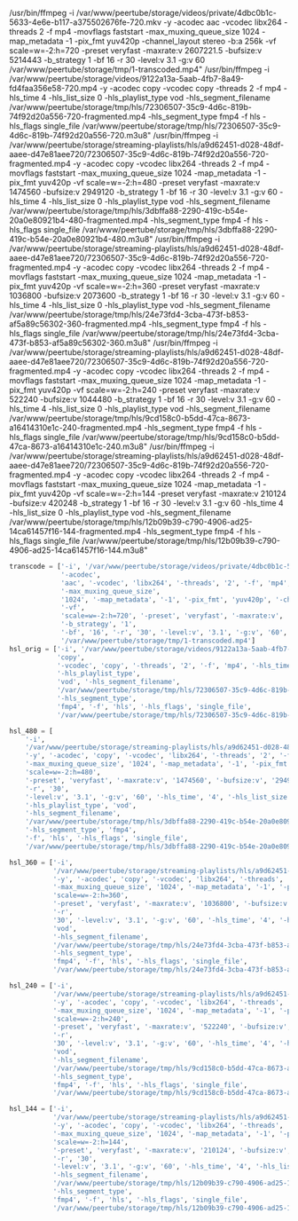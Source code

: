 

/usr/bin/ffmpeg -i /var/www/peertube/storage/videos/private/4dbc0b1c-5633-4e6e-b117-a375502676fe-720.mkv -y -acodec aac -vcodec libx264 -threads 2 -f mp4 -movflags faststart -max_muxing_queue_size 1024 -map_metadata -1 -pix_fmt yuv420p -channel_layout stereo -b:a 256k -vf scale=w=-2:h=720 -preset veryfast -maxrate:v 2607221.5 -bufsize:v 5214443 -b_strategy 1 -bf 16 -r 30 -level:v 3.1 -g:v 60 /var/www/peertube/storage/tmp/1-transcoded.mp4"
/usr/bin/ffmpeg -i /var/www/peertube/storage/videos/9122a13a-5aab-4fb7-8a49-fd4faa356e58-720.mp4 -y -acodec copy -vcodec copy -threads 2 -f mp4 -hls_time 4 -hls_list_size 0 -hls_playlist_type vod -hls_segment_filename /var/www/peertube/storage/tmp/hls/72306507-35c9-4d6c-819b-74f92d20a556-720-fragmented.mp4 -hls_segment_type fmp4 -f hls -hls_flags single_file /var/www/peertube/storage/tmp/hls/72306507-35c9-4d6c-819b-74f92d20a556-720.m3u8"
/usr/bin/ffmpeg -i /var/www/peertube/storage/streaming-playlists/hls/a9d62451-d028-48df-aaee-d47e81aee720/72306507-35c9-4d6c-819b-74f92d20a556-720-fragmented.mp4 -y -acodec copy -vcodec libx264 -threads 2 -f mp4 -movflags faststart -max_muxing_queue_size 1024 -map_metadata -1 -pix_fmt yuv420p -vf scale=w=-2:h=480 -preset veryfast -maxrate:v 1474560 -bufsize:v 2949120 -b_strategy 1 -bf 16 -r 30 -level:v 3.1 -g:v 60 -hls_time 4 -hls_list_size 0 -hls_playlist_type vod -hls_segment_filename /var/www/peertube/storage/tmp/hls/3dbffa88-2290-419c-b54e-20a0e80921b4-480-fragmented.mp4 -hls_segment_type fmp4 -f hls -hls_flags single_file /var/www/peertube/storage/tmp/hls/3dbffa88-2290-419c-b54e-20a0e80921b4-480.m3u8"
/usr/bin/ffmpeg -i /var/www/peertube/storage/streaming-playlists/hls/a9d62451-d028-48df-aaee-d47e81aee720/72306507-35c9-4d6c-819b-74f92d20a556-720-fragmented.mp4 -y -acodec copy -vcodec libx264 -threads 2 -f mp4 -movflags faststart -max_muxing_queue_size 1024 -map_metadata -1 -pix_fmt yuv420p -vf scale=w=-2:h=360 -preset veryfast -maxrate:v 1036800 -bufsize:v 2073600 -b_strategy 1 -bf 16 -r 30 -level:v 3.1 -g:v 60 -hls_time 4 -hls_list_size 0 -hls_playlist_type vod -hls_segment_filename /var/www/peertube/storage/tmp/hls/24e73fd4-3cba-473f-b853-af5a89c56302-360-fragmented.mp4 -hls_segment_type fmp4 -f hls -hls_flags single_file /var/www/peertube/storage/tmp/hls/24e73fd4-3cba-473f-b853-af5a89c56302-360.m3u8"
/usr/bin/ffmpeg -i /var/www/peertube/storage/streaming-playlists/hls/a9d62451-d028-48df-aaee-d47e81aee720/72306507-35c9-4d6c-819b-74f92d20a556-720-fragmented.mp4 -y -acodec copy -vcodec libx264 -threads 2 -f mp4 -movflags faststart -max_muxing_queue_size 1024 -map_metadata -1 -pix_fmt yuv420p -vf scale=w=-2:h=240 -preset veryfast -maxrate:v 522240 -bufsize:v 1044480 -b_strategy 1 -bf 16 -r 30 -level:v 3.1 -g:v 60 -hls_time 4 -hls_list_size 0 -hls_playlist_type vod -hls_segment_filename /var/www/peertube/storage/tmp/hls/9cd158c0-b5dd-47ca-8673-a16414310e1c-240-fragmented.mp4 -hls_segment_type fmp4 -f hls -hls_flags single_file /var/www/peertube/storage/tmp/hls/9cd158c0-b5dd-47ca-8673-a16414310e1c-240.m3u8"
/usr/bin/ffmpeg -i /var/www/peertube/storage/streaming-playlists/hls/a9d62451-d028-48df-aaee-d47e81aee720/72306507-35c9-4d6c-819b-74f92d20a556-720-fragmented.mp4 -y -acodec copy -vcodec libx264 -threads 2 -f mp4 -movflags faststart -max_muxing_queue_size 1024 -map_metadata -1 -pix_fmt yuv420p -vf scale=w=-2:h=144 -preset veryfast -maxrate:v 210124 -bufsize:v 420248 -b_strategy 1 -bf 16 -r 30 -level:v 3.1 -g:v 60 -hls_time 4 -hls_list_size 0 -hls_playlist_type vod -hls_segment_filename /var/www/peertube/storage/tmp/hls/12b09b39-c790-4906-ad25-14ca61457f16-144-fragmented.mp4 -hls_segment_type fmp4 -f hls -hls_flags single_file /var/www/peertube/storage/tmp/hls/12b09b39-c790-4906-ad25-14ca61457f16-144.m3u8"

```python
transcode = ['-i', '/var/www/peertube/storage/videos/private/4dbc0b1c-5633-4e6e-b117-a375502676fe-720.mkv', '-y',
             '-acodec',
             'aac', '-vcodec', 'libx264', '-threads', '2', '-f', 'mp4', '-movflags', 'faststart',
             '-max_muxing_queue_size',
             '1024', '-map_metadata', '-1', '-pix_fmt', 'yuv420p', '-channel_layout', 'stereo', '-b:a', '256k',
             '-vf',
             'scale=w=-2:h=720', '-preset', 'veryfast', '-maxrate:v', '2607221.5', '-bufsize:v', '5214443',
             '-b_strategy', '1',
             '-bf', '16', '-r', '30', '-level:v', '3.1', '-g:v', '60',
             '/var/www/peertube/storage/tmp/1-transcoded.mp4']
hsl_orig = ['-i', '/var/www/peertube/storage/videos/9122a13a-5aab-4fb7-8a49-fd4faa356e58-720.mp4', '-y', '-acodec',
            'copy',
            '-vcodec', 'copy', '-threads', '2', '-f', 'mp4', '-hls_time', '4', '-hls_list_size', '0',
            '-hls_playlist_type',
            'vod', '-hls_segment_filename',
            '/var/www/peertube/storage/tmp/hls/72306507-35c9-4d6c-819b-74f92d20a556-720-fragmented.mp4',
            '-hls_segment_type',
            'fmp4', '-f', 'hls', '-hls_flags', 'single_file',
            '/var/www/peertube/storage/tmp/hls/72306507-35c9-4d6c-819b-74f92d20a556-720.m3u8']

hsl_480 = [
    '-i',
    '/var/www/peertube/storage/streaming-playlists/hls/a9d62451-d028-48df-aaee-d47e81aee720/72306507-35c9-4d6c-819b-74f92d20a556-720-fragmented.mp4',
    '-y', '-acodec', 'copy', '-vcodec', 'libx264', '-threads', '2', '-f', 'mp4', '-movflags', 'faststart',
    '-max_muxing_queue_size', '1024', '-map_metadata', '-1', '-pix_fmt', 'yuv420p', '-vf',
    'scale=w=-2:h=480',
    '-preset', 'veryfast', '-maxrate:v', '1474560', '-bufsize:v', '2949120', '-b_strategy', '1', '-bf', '16',
    '-r', '30',
    '-level:v', '3.1', '-g:v', '60', '-hls_time', '4', '-hls_list_size', '0',
    '-hls_playlist_type', 'vod',
    '-hls_segment_filename',
    '/var/www/peertube/storage/tmp/hls/3dbffa88-2290-419c-b54e-20a0e80921b4-480-fragmented.mp4',
    '-hls_segment_type', 'fmp4',
    '-f', 'hls', '-hls_flags', 'single_file',
    '/var/www/peertube/storage/tmp/hls/3dbffa88-2290-419c-b54e-20a0e80921b4-480.m3u8']

hsl_360 = ['-i',
           '/var/www/peertube/storage/streaming-playlists/hls/a9d62451-d028-48df-aaee-d47e81aee720/72306507-35c9-4d6c-819b-74f92d20a556-720-fragmented.mp4',
           '-y', '-acodec', 'copy', '-vcodec', 'libx264', '-threads', '2', '-f', 'mp4', '-movflags', 'faststart',
           '-max_muxing_queue_size', '1024', '-map_metadata', '-1', '-pix_fmt', 'yuv420p', '-vf',
           'scale=w=-2:h=360',
           '-preset', 'veryfast', '-maxrate:v', '1036800', '-bufsize:v', '2073600', '-b_strategy', '1', '-bf', '16',
           '-r',
           '30', '-level:v', '3.1', '-g:v', '60', '-hls_time', '4', '-hls_list_size', '0', '-hls_playlist_type',
           'vod',
           '-hls_segment_filename',
           '/var/www/peertube/storage/tmp/hls/24e73fd4-3cba-473f-b853-af5a89c56302-360-fragmented.mp4',
           '-hls_segment_type',
           'fmp4', '-f', 'hls', '-hls_flags', 'single_file',
           '/var/www/peertube/storage/tmp/hls/24e73fd4-3cba-473f-b853-af5a89c56302-360.m3u8']

hsl_240 = ['-i',
           '/var/www/peertube/storage/streaming-playlists/hls/a9d62451-d028-48df-aaee-d47e81aee720/72306507-35c9-4d6c-819b-74f92d20a556-720-fragmented.mp4',
           '-y', '-acodec', 'copy', '-vcodec', 'libx264', '-threads', '2', '-f', 'mp4', '-movflags', 'faststart',
           '-max_muxing_queue_size', '1024', '-map_metadata', '-1', '-pix_fmt', 'yuv420p', '-vf',
           'scale=w=-2:h=240',
           '-preset', 'veryfast', '-maxrate:v', '522240', '-bufsize:v', '1044480', '-b_strategy', '1', '-bf', '16',
           '-r',
           '30', '-level:v', '3.1', '-g:v', '60', '-hls_time', '4', '-hls_list_size', '0', '-hls_playlist_type',
           'vod',
           '-hls_segment_filename',
           '/var/www/peertube/storage/tmp/hls/9cd158c0-b5dd-47ca-8673-a16414310e1c-240-fragmented.mp4',
           '-hls_segment_type',
           'fmp4', '-f', 'hls', '-hls_flags', 'single_file',
           '/var/www/peertube/storage/tmp/hls/9cd158c0-b5dd-47ca-8673-a16414310e1c-240.m3u8']

hsl_144 = ['-i',
           '/var/www/peertube/storage/streaming-playlists/hls/a9d62451-d028-48df-aaee-d47e81aee720/72306507-35c9-4d6c-819b-74f92d20a556-720-fragmented.mp4',
           '-y', '-acodec', 'copy', '-vcodec', 'libx264', '-threads', '2', '-f', 'mp4', '-movflags', 'faststart',
           '-max_muxing_queue_size', '1024', '-map_metadata', '-1', '-pix_fmt', 'yuv420p', '-vf',
           'scale=w=-2:h=144',
           '-preset', 'veryfast', '-maxrate:v', '210124', '-bufsize:v', '420248', '-b_strategy', '1', '-bf', '16',
           '-r', '30',
           '-level:v', '3.1', '-g:v', '60', '-hls_time', '4', '-hls_list_size', '0', '-hls_playlist_type', 'vod',
           '-hls_segment_filename',
           '/var/www/peertube/storage/tmp/hls/12b09b39-c790-4906-ad25-14ca61457f16-144-fragmented.mp4',
           '-hls_segment_type',
           'fmp4', '-f', 'hls', '-hls_flags', 'single_file',
           '/var/www/peertube/storage/tmp/hls/12b09b39-c790-4906-ad25-14ca61457f16-144.m3u8']
```
